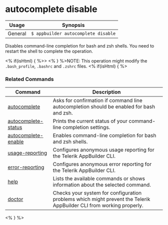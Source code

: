 autocomplete disable
==========

Usage | Synopsis
------|-------
General | `$ appbuilder autocomplete disable`

Disables command-line completion for bash and zsh shells. You need to restart the shell to complete the operation.

<% if(isHtml) { %>> <% } %>NOTE: This operation might modify the `.bash_profile`, `.bashrc` and `.zshrc` files.
<% if(isHtml) { %> 
### Related Commands

Command | Description
----------|----------
[autocomplete](autocomplete.html) | Asks for confirmation if command line autocompletion should be enabled for bash and zsh.
[autocomplete-status](autocomplete-status.html) | Prints the current status of your command-line completion settings.
[autocomplete-enable](autocomplete-enable.html) | Enables command-line completion for bash and zsh shells.
[usage-reporting](usage-reporting.html) | Configures anonymous usage reporting for the Telerik AppBuilder CLI.
[error-reporting](error-reporting.html) | Configures anonymous error reporting for the Telerik AppBuilder CLI.
[help](help.html) | Lists the available commands or shows information about the selected command.
[doctor](doctor.html) | Checks your system for configuration problems which might prevent the Telerik AppBuilder CLI from working properly.
<% } %>